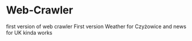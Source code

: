 # Web-Crawler
first version of web crawler
First version
Weather for Czyżowice and news for UK kinda works

